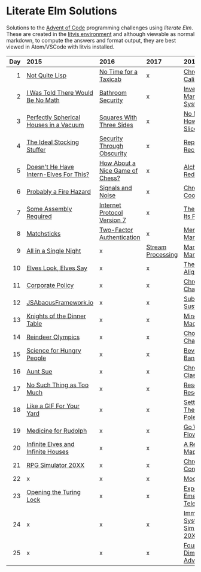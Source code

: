 # Literate Elm Solutions

Solutions to the [Advent of Code](http://adventofcode.com) programming challenges using _literate Elm_.
These are created in the [litvis environment](https://github.com/gicentre/litvis) and although viewable as normal markdown, to compute the answers and format output, they are best viewed in Atom/VSCode with litvis installed.

| Day | 2015                                                  | 2016                                           | 2017                             | 2018                                                |
| --: | :---------------------------------------------------- | :--------------------------------------------- | :------------------------------- | :-------------------------------------------------- |
|   1 | [Not Quite Lisp](d01_2015.md)                         | [No Time for a Taxicab](d01_2016.md)           | x                                | [Chronal Calibration](d01_2018.md)                  |
|   2 | [I Was Told There Would Be No Math](d02_2015.md)      | [Bathroom Security](d02_2016.md)               | x                                | [Inventory Management System](d02_2018.md)          |
|   3 | [Perfectly Spherical Houses in a Vacuum](d03_2015.md) | [Squares With Three Sides](d03_2016.md)        | x                                | [No Matter How You Slice It](d03_2018.md)           |
|   4 | [The Ideal Stocking Stuffer](d04_2015.md)             | [Security Through Obscurity](d04_2016.md)      | x                                | [Repose Record](d04_2018.md)                        |
|   5 | [Doesn't He Have Intern-Elves For This?](d05_2015.md) | [How About a Nice Game of Chess?](d05_2016.md) | x                                | [Alchemical Reduction](d05_2018.md)                 |
|   6 | [Probably a Fire Hazard](d06_2015.md)                 | [Signals and Noise](d06_2016.md)               | x                                | [Chronal Coordinates](d06_2018.md)                  |
|   7 | [Some Assembly Required](d07_2015.md)                 | [Internet Protocol Version 7](d07_2016.md)     | x                                | [The Sum of Its Parts](d07_2018.md)                 |
|   8 | [Matchsticks](d08_2015.md)                            | [Two-Factor Authentication](d08_2016.md)       | x                                | [Memory Maneuver](d08_2018.md)                      |
|   9 | [All in a Single Night](d09_2015.md)                  | x                                              | [Stream Processing](d09_2017.md) | [Marble Mania](d09_2018.md)                         |
|  10 | [Elves Look, Elves Say](d10_2015.md)                  | x                                              | x                                | [The Stars Align](d10_2018.md)                      |
|  11 | [Corporate Policy](d11_2015.md)                       | x                                              | x                                | [Chronal Charge](d11_2018.md)                       |
|  12 | [JSAbacusFramework.io](d12_2015.md)                   | x                                              | x                                | [Subterranean Sustainability](d12_2018.md)          |
|  13 | [Knights of the Dinner Table](d13_2015.md)            | x                                              | x                                | [Mine Cart Madness](d13_2018.md)                    |
|  14 | [Reindeer Olympics](d14_2015.md)                      | x                                              | x                                | [Chocolate Charts](d14_2018.md)                     |
|  15 | [Science for Hungry People](d15_2015.md)              | x                                              | x                                | [Beverage Bandits](d15_2018.md)                     |
|  16 | [Aunt Sue](d16_2015.md)                               | x                                              | x                                | [Chronal Classification](d16_2018.md)               |
|  17 | [No Such Thing as Too Much](d17_2015.md)              | x                                              | x                                | [Reservoir Research](d17_2018.md)                   |
|  18 | [Like a GIF For Your Yard](d18_2015.md)               | x                                              | x                                | [Settlers of The North Pole](d18_2018.md)           |
|  19 | [Medicine for Rudolph](d19_2015.md)                   | x                                              | x                                | [ Go With The Flow](d19_2018.md)                    |
|  20 | [Infinite Elves and Infinite Houses](d20_2015.md)     | x                                              | x                                | [ A Regular Map](d20_2018.md)                       |
|  21 | [RPG Simulator 20XX](d21_2015.md)                     | x                                              | x                                | [Chronal Conversion](d21_2018.md)                   |
|  22 | x                                                     | x                                              | x                                | [Mode Maze](d22_2018.md)                            |
|  23 | [Opening the Turing Lock](d23_2015.md)                | x                                              | x                                | [Experimental Emergency Teleportation](d23_2018.md) |
|  24 | x                                                     | x                                              | x                                | [Immune System Simulator 20XX](d24_2018.md)         |
|  25 | x                                                     | x                                              | x                                | [Four-Dimensional Adventure](d25_2018.md)           |
